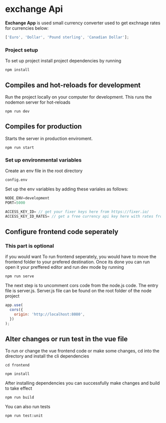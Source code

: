 # exchange Api

**Exchange App** is used small currency converter used to get exchnage rates for currencies below:

```javascript
['Euro', 'Dollar', 'Pound sterling', 'Canadian Dollar'];
```

### Project setup

To set up project install project dependencies by running

```
npm install
```

## Compiles and hot-reloads for development

Run the project locally on your computer for development. This runs the nodemon server for hot-reloads

```
npm run dev
```

## Compiles for production

Starts the server in production enviroment.

```
npm run start
```

### Set up environmental variables

Create an env file in the root directory

```
config.env
```

Set up the env variables by adding these variales as follows:

```javascript
NODE_ENV=development
PORT=5000

ACCESS_KEY_ID= // get your fixer keys here from https://fixer.io/
ACCESS_KEY_ID_RATES= // get a free currency api key here with rates from https://freecurrencyapi.net
```

## Configure frontend code seperately

### This part is optional

if you would want To run frontend seperately, you would have to move the frontend folder to your prefered destination.
Once its done you can run open it your preffered editor and run dev mode by running

```
npm run serve
```

The next step is to uncomment cors code from the node.js code. The entry file is server.js.
Server.js file can be found on the root folder of the node project

```javascript
app.use(
  cors({
    origin: 'http://localhost:8080',
  })
);
```

## Alter changes or run test in the vue file

To run or change the vue frontend code or make some changes, cd into the directory and install the cli dependencies

```
cd frontend
```

```
npm install
```

After installing dependencies you can successfully make changes and build to take effect

```
npm run build
```

You can also run tests

```
npm run test:unit
```
